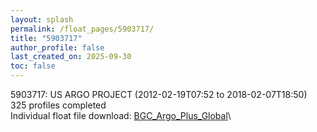 ```yaml
---
layout: splash
permalink: /float_pages/5903717/
title: "5903717"
author_profile: false
last_created_on: 2025-09-30
toc: false
---
```

 
5903717: US ARGO PROJECT (2012-02-19T07:52 to 2018-02-07T18:50)\
325 profiles completed\
Individual float file download: [BGC_Argo_Plus_Global](https://ftp.soest.hawaii.edu/bgc_argo_plus/Individual_Floats/outliers_removed/5903717_Sprof_processed.nc)\
